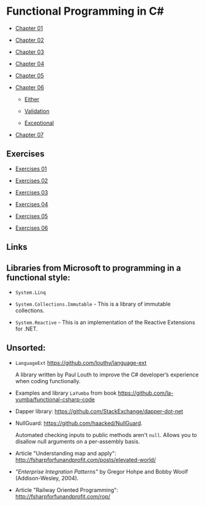 # Functional Programming in C#

* [Chapter 01](Chapter_01.md)

* [Chapter 02](Chapter_02.md)

* [Chapter 03](Chapter_03.md)

* [Chapter 04](Chapter_04.md)

* [Chapter 05](Chapter_05.md)

* [Chapter 06](Chapter_06.md)

  * [Either](Either.md)

  * [Validation](Validation.md)

  * [Exceptional](Exceptional.md)

* [Chapter 07](Chapter_07.md)

## Exercises

* [Exercises 01](Exercises_01.md)

* [Exercises 02](Exercises_02.md)

* [Exercises 03](Exercises_03.md)

* [Exercises 04](Exercises_04.md)

* [Exercises 05](Exercises_05.md)

* [Exercises 06](Exercises_06.md)

## Links

## Libraries from Microsoft to programming in a functional style:

* `System.Linq`

* `System.Collections.Immutable` - This is a library of immutable collections.

* `System.Reactive` - This is an implementation of the Reactive Extensions for .NET.

## Unsorted:

* `LanguageExt` https://github.com/louthy/language-ext

  A library written by Paul Louth to improve the C# developer’s experience
  when coding functionally.

* Examples and library `LaYumba` from book https://github.com/la-yumba/functional-csharp-code

* Dapper library: https://github.com/StackExchange/dapper-dot-net

* NullGuard: https://github.com/haacked/NullGuard.

  Automated checking inputs to public methods aren't `null`.
  Allows you to disallow null arguments on a per-assembly basis.

* Article "Understanding map and apply": http://fsharpforfunandprofit.com/posts/elevated-world/

* *"Enterprise Integration Patterns"* by Gregor Hohpe and Bobby Woolf (Addison-Wesley, 2004).

* Article "Railway Oriented Programming": http://fsharpforfunandprofit.com/rop/